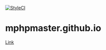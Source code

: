 [![StyleCI](https://github.styleci.io/repos/163724022/shield?branch=master)](https://github.styleci.io/repos/163724022)

# mphpmaster.github.io
[Link](http://mphpmaster.github.io/)
